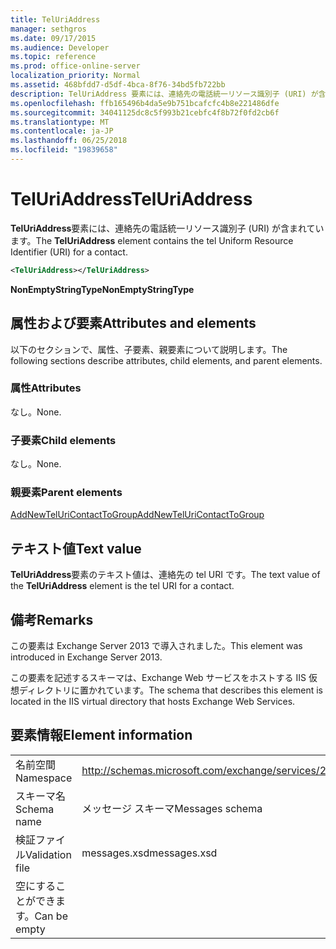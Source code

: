 ```yaml
---
title: TelUriAddress
manager: sethgros
ms.date: 09/17/2015
ms.audience: Developer
ms.topic: reference
ms.prod: office-online-server
localization_priority: Normal
ms.assetid: 468bfdd7-d5df-4bca-8f76-34bd5fb722bb
description: TelUriAddress 要素には、連絡先の電話統一リソース識別子 (URI) が含まれています。
ms.openlocfilehash: ffb165496b4da5e9b751bcafcfc4b8e221486dfe
ms.sourcegitcommit: 34041125dc8c5f993b21cebfc4f8b72f0fd2cb6f
ms.translationtype: MT
ms.contentlocale: ja-JP
ms.lasthandoff: 06/25/2018
ms.locfileid: "19839658"
---
```

# <a name="teluriaddress"></a><span data-ttu-id="29ab8-103">TelUriAddress</span><span class="sxs-lookup"><span data-stu-id="29ab8-103">TelUriAddress</span></span>

<span data-ttu-id="29ab8-104">**TelUriAddress**要素には、連絡先の電話統一リソース識別子 (URI) が含まれています。</span><span class="sxs-lookup"><span data-stu-id="29ab8-104">The **TelUriAddress** element contains the tel Uniform Resource Identifier (URI) for a contact.</span></span> 
  
```XML
<TelUriAddress></TelUriAddress>
```

 <span data-ttu-id="29ab8-105">**NonEmptyStringType**</span><span class="sxs-lookup"><span data-stu-id="29ab8-105">**NonEmptyStringType**</span></span>
## <a name="attributes-and-elements"></a><span data-ttu-id="29ab8-106">属性および要素</span><span class="sxs-lookup"><span data-stu-id="29ab8-106">Attributes and elements</span></span>

<span data-ttu-id="29ab8-107">以下のセクションで、属性、子要素、親要素について説明します。</span><span class="sxs-lookup"><span data-stu-id="29ab8-107">The following sections describe attributes, child elements, and parent elements.</span></span>
  
### <a name="attributes"></a><span data-ttu-id="29ab8-108">属性</span><span class="sxs-lookup"><span data-stu-id="29ab8-108">Attributes</span></span>

<span data-ttu-id="29ab8-109">なし。</span><span class="sxs-lookup"><span data-stu-id="29ab8-109">None.</span></span>
  
### <a name="child-elements"></a><span data-ttu-id="29ab8-110">子要素</span><span class="sxs-lookup"><span data-stu-id="29ab8-110">Child elements</span></span>

<span data-ttu-id="29ab8-111">なし。</span><span class="sxs-lookup"><span data-stu-id="29ab8-111">None.</span></span>
  
### <a name="parent-elements"></a><span data-ttu-id="29ab8-112">親要素</span><span class="sxs-lookup"><span data-stu-id="29ab8-112">Parent elements</span></span>

[<span data-ttu-id="29ab8-113">AddNewTelUriContactToGroup</span><span class="sxs-lookup"><span data-stu-id="29ab8-113">AddNewTelUriContactToGroup</span></span>](addnewteluricontacttogroup.md)
  
## <a name="text-value"></a><span data-ttu-id="29ab8-114">テキスト値</span><span class="sxs-lookup"><span data-stu-id="29ab8-114">Text value</span></span>

<span data-ttu-id="29ab8-115">**TelUriAddress**要素のテキスト値は、連絡先の tel URI です。</span><span class="sxs-lookup"><span data-stu-id="29ab8-115">The text value of the **TelUriAddress** element is the tel URI for a contact.</span></span> 
  
## <a name="remarks"></a><span data-ttu-id="29ab8-116">備考</span><span class="sxs-lookup"><span data-stu-id="29ab8-116">Remarks</span></span>

<span data-ttu-id="29ab8-117">この要素は Exchange Server 2013 で導入されました。</span><span class="sxs-lookup"><span data-stu-id="29ab8-117">This element was introduced in Exchange Server 2013.</span></span>
  
<span data-ttu-id="29ab8-118">この要素を記述するスキーマは、Exchange Web サービスをホストする IIS 仮想ディレクトリに置かれています。</span><span class="sxs-lookup"><span data-stu-id="29ab8-118">The schema that describes this element is located in the IIS virtual directory that hosts Exchange Web Services.</span></span>
  
## <a name="element-information"></a><span data-ttu-id="29ab8-119">要素情報</span><span class="sxs-lookup"><span data-stu-id="29ab8-119">Element information</span></span>

|||
|:-----|:-----|
|<span data-ttu-id="29ab8-120">名前空間</span><span class="sxs-lookup"><span data-stu-id="29ab8-120">Namespace</span></span>  <br/> |http://schemas.microsoft.com/exchange/services/2006/messages  <br/> |
|<span data-ttu-id="29ab8-121">スキーマ名</span><span class="sxs-lookup"><span data-stu-id="29ab8-121">Schema name</span></span>  <br/> |<span data-ttu-id="29ab8-122">メッセージ スキーマ</span><span class="sxs-lookup"><span data-stu-id="29ab8-122">Messages schema</span></span>  <br/> |
|<span data-ttu-id="29ab8-123">検証ファイル</span><span class="sxs-lookup"><span data-stu-id="29ab8-123">Validation file</span></span>  <br/> |<span data-ttu-id="29ab8-124">messages.xsd</span><span class="sxs-lookup"><span data-stu-id="29ab8-124">messages.xsd</span></span>  <br/> |
|<span data-ttu-id="29ab8-125">空にすることができます。</span><span class="sxs-lookup"><span data-stu-id="29ab8-125">Can be empty</span></span>  <br/> ||
   

